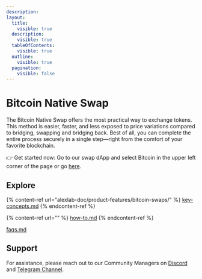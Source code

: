 ```yaml
---
description: 
layout:
  title:
    visible: true
  description:
    visible: true
  tableOfContents:
    visible: true
  outline:
    visible: true
  pagination:
    visible: false
---
```


# Bitcoin Native Swap

The Bitcoin Native Swap offers the most practical way to exchange tokens. This method is easier, faster, and less exposed to price variations compared to bridging, swapping and bridging back. Best of all, you can complete the entire process securely in a single step—right from the comfort of your favorite blockchain.

👉 Get started now: Go to our swap dApp and select Bitcoin in the upper left corner of the page or go [here](https://app.alexlab.co/bitcoin/swap/).

## Explore

{% content-ref url="alexlab-doc/product-features/bitcoin-swaps/" %} [key-concepts.md](key-concepts.md) {% endcontent-ref %}

{% content-ref url="" %} [how-to.md](alexlab-doc/product-features/bitcoin-swaps/how-to.md) {% endcontent-ref %}

[faqs.md](faqs.md)

## Support

For assistance, please reach out to our Community Managers on [Discord](https://discord.com/invite/alexlab) and [Telegram Channel](https://t.me/AlexCommunity).
